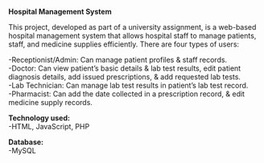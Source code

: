**Hospital Management System**

This project, developed as part of a university assignment, is a web-based hospital management system that allows hospital staff to manage patients, staff, and medicine supplies efficiently. There are four types of users:

-Receptionist/Admin: Can manage patient profiles & staff records.  
-Doctor: Can view patient’s basic details & lab test results, edit patient diagnosis details, add issued prescriptions, & add requested lab tests.  
-Lab Technician: Can manage lab test results in patient’s lab test record.  
-Pharmacist: Can add the date collected in a prescription record, & edit medicine supply records. 

**Technology used:**  
-HTML, JavaScript, PHP

**Database:**  
-MySQL

